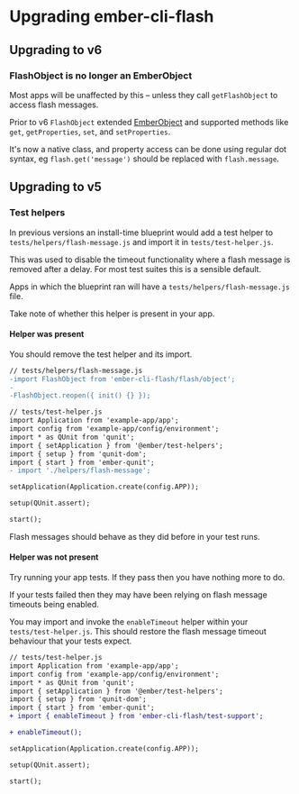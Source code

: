 # Upgrading ember-cli-flash

## Upgrading to v6

### FlashObject is no longer an EmberObject

Most apps will be unaffected by this – unless they call `getFlashObject` to access flash messages.

Prior to v6 `FlashObject` extended [EmberObject](https://api.emberjs.com/ember/release/classes/emberobject/) and supported methods like `get`, `getProperties`, `set`, and `setProperties`.

It's now a native class, and property access can be done using regular dot syntax, eg `flash.get('message')` should be replaced with `flash.message`.

## Upgrading to v5

### Test helpers

In previous versions an install-time blueprint would add a test helper to `tests/helpers/flash-message.js` and import it in `tests/test-helper.js`.

This was used to disable the timeout functionality where a flash message is removed after a delay. For most test suites this is a sensible default.

Apps in which the blueprint ran will have a `tests/helpers/flash-message.js` file.

Take note of whether this helper is present in your app.

#### Helper was present

You should remove the test helper and its import.

```diff
// tests/helpers/flash-message.js
-import FlashObject from 'ember-cli-flash/flash/object';
-
-FlashObject.reopen({ init() {} });
```

```diff
// tests/test-helper.js
import Application from 'example-app/app';
import config from 'example-app/config/environment';
import * as QUnit from 'qunit';
import { setApplication } from '@ember/test-helpers';
import { setup } from 'qunit-dom';
import { start } from 'ember-qunit';
- import './helpers/flash-message';

setApplication(Application.create(config.APP));

setup(QUnit.assert);

start();
```

Flash messages should behave as they did before in your test runs.

#### Helper was not present

Try running your app tests. If they pass then you have nothing more to do.

If your tests failed then they may have been relying on flash message timeouts being enabled.

You may import and invoke the `enableTimeout` helper within your `tests/test-helper.js`. This should restore the flash message timeout behaviour that your tests expect.

```diff
// tests/test-helper.js
import Application from 'example-app/app';
import config from 'example-app/config/environment';
import * as QUnit from 'qunit';
import { setApplication } from '@ember/test-helpers';
import { setup } from 'qunit-dom';
import { start } from 'ember-qunit';
+ import { enableTimeout } from 'ember-cli-flash/test-support';

+ enableTimeout();

setApplication(Application.create(config.APP));

setup(QUnit.assert);

start();
```
